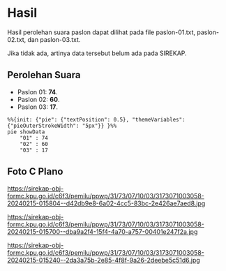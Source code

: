 # Hasil

Hasil perolehan suara paslon dapat dilihat pada file paslon-01.txt, paslon-02.txt, dan paslon-03.txt.

Jika tidak ada, artinya data tersebut belum ada pada SIREKAP.

## Perolehan Suara

 * Paslon 01: **74**.
 * Paslon 02: **60**.
 * Paslon 03: **17**.

```mermaid
%%{init: {"pie": {"textPosition": 0.5}, "themeVariables": {"pieOuterStrokeWidth": "5px"}} }%%
pie showData
    "01" : 74
    "02" : 60
    "03" : 17
```
## Foto C Plano

https://sirekap-obj-formc.kpu.go.id/c6f3/pemilu/ppwp/31/73/07/10/03/3173071003058-20240215-015804--d42db9e8-6a02-4cc5-83bc-2e426ae7aed8.jpg

https://sirekap-obj-formc.kpu.go.id/c6f3/pemilu/ppwp/31/73/07/10/03/3173071003058-20240215-015700--dba9a2f4-15f4-4a70-a757-00401e247f2a.jpg

https://sirekap-obj-formc.kpu.go.id/c6f3/pemilu/ppwp/31/73/07/10/03/3173071003058-20240215-015240--2da3a75b-2e85-4f8f-9a26-2deebe5c51d6.jpg
